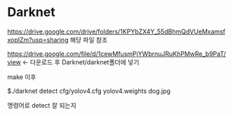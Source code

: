 # Darknet

https://drive.google.com/drive/folders/1KPYbZX4Y_55dBhmQdVUeMxamsfxopIZm?usp=sharing
해당 파일 참조

https://drive.google.com/file/d/1cewMfusmPjYWbrnuJRuKhPMwRe_b9PaT/view <- 다운로드 후 Darknet/darknet폴더에 넣기

make 이후

$./darknet detect cfg/yolov4.cfg yolov4.weights dog.jpg

명령어로 detect 잘 되는지 
